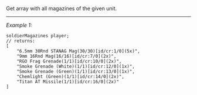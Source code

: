 Get array with all magazines of the given unit.


---
*Example 1:*
```sqf
soldierMagazines player;
// returns:
[
	"6.5mm 30Rnd STANAG Mag(30/30)[id/cr:1/0](5x)",
	"9mm 16Rnd Mag(16/16)[id/cr:7/0](2x)",
	"RGO Frag Grenade(1/1)[id/cr:10/0](2x)",
	"Smoke Grenade (White)(1/1)[id/cr:12/0](1x)",
	"Smoke Grenade (Green)(1/1)[id/cr:13/0](1x)",
	"Chemlight (Green)(1/1)[id/cr:14/0](2x)",
	"Titan AT Missile(1/1)[id/cr:16/0](2x)"
]
```
